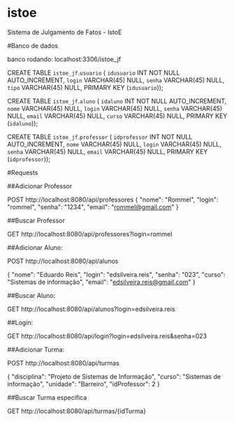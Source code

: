 # istoe
Sistema de Julgamento de Fatos - IstoE


#Banco de dados

banco rodando: localhost:3306/istoe_jf

CREATE TABLE `istoe_jf`.`usuario` (
  `idusuario` INT NOT NULL AUTO_INCREMENT,
  `login` VARCHAR(45) NULL,
  `senha` VARCHAR(45) NULL,
  `tipo` VARCHAR(45) NULL,
  PRIMARY KEY (`idusuario`));

CREATE TABLE `istoe_jf`.`aluno` (
  `idaluno` INT NOT NULL AUTO_INCREMENT,
  `nome` VARCHAR(45) NULL,
  `login` VARCHAR(45) NULL,
  `senha` VARCHAR(45) NULL,
  `email` VARCHAR(45) NULL,
  `curso` VARCHAR(45) NULL,
  PRIMARY KEY (`idaluno`));

CREATE TABLE `istoe_jf`.`professor` (
  `idprofessor` INT NOT NULL AUTO_INCREMENT,
  `nome` VARCHAR(45) NULL,
  `login` VARCHAR(45) NULL,
  `senha` VARCHAR(45) NULL,
  `email` VARCHAR(45) NULL,
  PRIMARY KEY (`idprofessor`));





#Requests

##Adicionar Professor

POST http://localhost:8080/api/professores
{
	"nome": "Rommel",
	"login": "rommel",
	"senha": "1234",
	"email": "rommel@gmail.com"
}

##Buscar Professor

GET http://localhost:8080/api/professores?login=rommel

##Adicionar Aluno:

POST http://localhost:8080/api/alunos

{
	"nome": "Eduardo Reis",
	"login": "edsilveira.reis",
	"senha": "023",
	"curso": "Sistemas de informação",
	"email": "edsilveira.reis@gmail.com"
}

##Buscar Aluno:

GET http://localhost:8080/api/alunos?login=edsilveira.reis

##Login:

GET http://localhost:8080/api/login?login=edsilveira.reis&senha=023

##Adicionar Turma:

POST http://localhost:8080/api/turmas

{
	"disciplina": "Projeto de Sistemas de Informação",
	"curso": "Sistemas de informação",
	"unidade": "Barreiro",
	"idProfessor": 2
}


##Buscar Turma especifica

GET http://localhost:8080/api/turmas/{idTurma}






